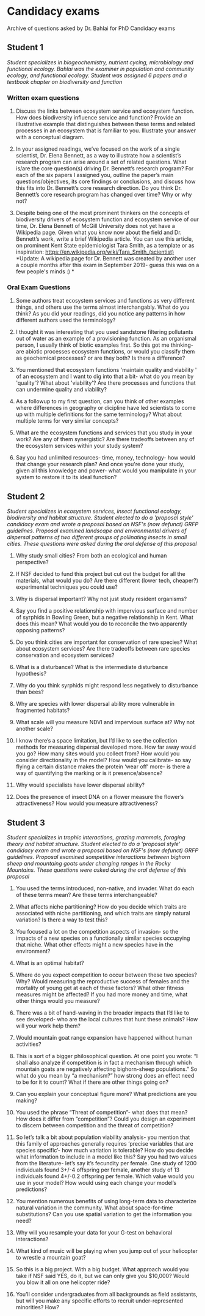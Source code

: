 # Candidacy exams
Archive of questions asked by Dr. Bahlai for PhD Candidacy exams


## Student 1
*Student specializes in biogeochemistry, nutrient cycing, microbiology and functional ecology. Bahlai was the examiner in population and community ecology, and functional ecology. Student was assigned 6 papers and a textbook chapter on biodiversity and function*

### Written exam questions
1. Discuss the links between ecosystem service and ecosystem function. How does biodiversity influence service and function? Provide an illustrative example that distinguishes between these terms and related processes in an ecosystem that is familiar to you. Illustrate your answer with a conceptual diagram.

2. In your assigned readings, we’ve focused on the work of a single scientist, Dr. Elena Bennett, as a way to illustrate how a scientist’s research program can arise around a set of related questions. What is/are the core question(s) driving Dr. Bennett’s research program? For each of the six papers I assigned you, outline the paper’s main questions/objectives, its core findings or conclusions, and discuss how this fits into Dr. Bennett’s core research direction. Do you think Dr. Bennett’s core research program has changed over time? Why or why not?

3. Despite being one of the most prominent thinkers on the concepts of biodiversity drivers of ecosystem function and ecosystem service of our time, Dr. Elena Bennett of McGill University does not yet have a Wikipedia page. Given what you know now about the field and Dr. Bennett’s work, write a brief Wikipedia article. You can use this article, on prominent Kent State epidemiologist Tara Smith, as a template or as inspiration:
https://en.wikipedia.org/wiki/Tara_Smith_(scientist)  
*Update: A wikipedia page for Dr. Bennett was created by another user a couple months after this exam in September 2019- guess this was on a few people's minds :) *

### Oral Exam Questions

1. Some authors treat ecosystem services and functions as very different things, and others use the terms almost interchangably. What do you think? As you did your readings, did you notice any patterns in how different authors used the terminology?

2. I thought it was interesting that you used sandstone filtering pollutants out of water as an example of a provisioning function. As an organismal person, I usually think of biotic examples first. So this got me thinking- are abiotic processes ecosystem functions, or would you classify them as geochemical processes? or are they both? Is there a difference?

3. You mentioned that ecosystem functions 'maintain quality and viability ' of an ecosystem and I want to dig into that a bit- what do you mean by 'quality'? What about 'viability'? Are there processes and functions that can undermine quality and viability?

4. As a followup to my first question, can you think of other examples where differences in geography or dicipline have led scientists to come up with multiple definitions for the same terminology? What about multiple terms for very similar concepts?

5. What are the ecosystem functions and services that you study in your work? Are any of them synergistic? Are there tradeoffs between any of the ecosystem services within your study system?

6. Say you had unlimited resources- time, money, technology- how would that change your research plan? And once you're done your study, given all this knowledge and power- what would you manipulate in your system to restore it to its ideal function?


## Student 2
*Student specializes in ecosystem services, insect functional ecology, biodiversity and habitat structure. Student elected to do a 'proposal style' candidacy exam and wrote a proposal based on NSF's (now defunct) GRFP guidelines. Proposal examined landscape and environmental drivers of dispersal patterns of two different groups of pollinating insects in small cities. These questions were asked during the oral defense of this proposal*

1. Why study small cities? From both an ecological and human perspective?

2. If NSF decided to fund this project but cut out the budget for all the materials, what would you do? Are there different (lower tech, cheaper?) experimental techniques you could use?

3. Why is dispersal important? Why not just study resident organisms?

4. Say you find a positive relationship with impervious surface and number of syrphids in Bowling Green, but a negative relationship in Kent. What does this mean? What would you do to reconcile the two apparently opposing patterns?

5. Do you think cities are important for conservation of rare species? What about ecosystem services? Are there tradeoffs between rare species conservation and ecosystem services?

6. What is a disturbance? What is the intermediate disturbance hypothesis?

7. Why do you think syrphids might respond less negatively to disturbance than bees?

8. Why are species with lower dispersal ability more vulnerable in fragmented habitats?

9. What scale will you measure NDVI and impervious surface at? Why not another scale?

10. I know there’s a space limitation, but I’d like to see the collection methods for measuring dispersal developed more. How far away would you go? How many sites would you collect from? How would you consider directionality in the model? How would you calibrate- so say flying a certain distance makes the protein ‘wear off’ more- is there a way of quantifying the marking or is it presence/absence?

11. Why would specialists have lower dispersal ability?

12. Does the presence of insect DNA on a flower measure the flower’s attractiveness? How would you measure attractiveness?


## Student 3
*Student specializes in trophic interactions, grazing mammals, foraging theory and habitat structure. Student elected to do a 'proposal style' candidacy exam and wrote a proposal based on NSF's (now defunct) GRFP guidelines. Proposal examined sompetitive interactions between bighorn sheep and mountaing goats under changing ranges in the Rocky Mountains.  These questions were asked during the oral defense of this proposal*

1.	You used the terms introduced, non-native, and invader. What do each of these terms mean? Are these terms interchangeable?

2.	What affects niche partitioning? How do you decide which traits are associated with niche partitioning, and which traits are simply natural variation? Is there a way to test this?

3.	You focused a lot on the competition aspects of invasion- so the impacts of a new species on a functionally similar species occupying that niche. What other effects might a new species have in the environment?

4.	What is an optimal habitat? 

5.	Where do you expect competition to occur between these two species? Why? Would measuring the reproductive success of females and the mortality of young get at each of these factors? What other fitness measures might be affected? If you had more money and time, what other things would you measure?

6.	There was a bit of hand-waving in the broader impacts that I’d like to see developed- who are the local cultures that hunt these animals? How will your work help them?

7.	Would mountain goat range expansion have happened without human activities?

8.	This is sort of a bigger philosophical question. At one point you wrote: “I shall also analyze if competition is in fact a mechanism through which mountain goats are negatively affecting bighorn-sheep populations.” So what do you mean by “a mechanism?” how strong does an effect need to be for it to count? What if there are other things going on?

9.	Can you explain your conceptual figure more? What predictions are you making?

10.	You used the phrase “Threat of competition”- what does that mean? How does it differ from “competition”? Could you design an experiment to discern between competition and the threat of competition?

11.	So let’s talk a bit about population viability analysis- you mention that this family of approaches generally requires ‘precise variables that are species specific’- how much variation is tolerable? How do you decide what information to include in a model like this? Say you had two values from the literature- let’s say it’s fecundity per female. One study of 1200 individuals found 3+/-4 offspring per female, another study of 13 individuals found 4+/-0.2 offspring per female. Which value would you use in your model? How would using each change your model’s predictions?

12.	You mention numerous benefits of using long-term data to characterize natural variation in the community. What about space-for-time substitutions? Can you use spatial variation to get the information you need?

13.	Why will you resample your data for your G-test on behavioral interactions?

14.	What kind of music will be playing when you jump out of your helicopter to wrestle a mountain goat?

15.	So this is a big project. With a big budget. What approach would you take if NSF said YES, do it, but we can only give you $10,000? Would you blow it all on one helicopter ride?

16.	You’ll consider undergraduates from all backgrounds as field assistants, but will you make any specific efforts to recruit under-represented minorities? How?

